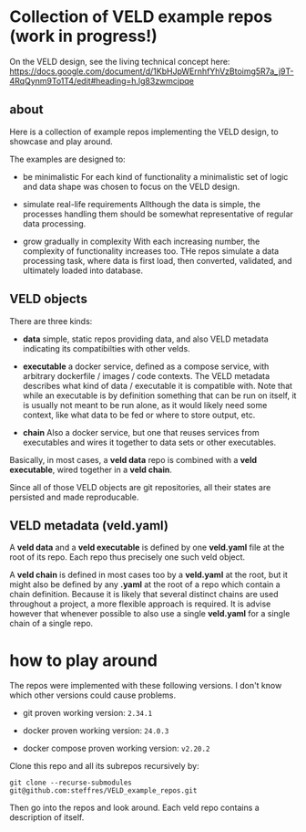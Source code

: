 # Collection of VELD example repos (work in progress!)

On the VELD design, see the living technical concept here:
https://docs.google.com/document/d/1KbHJpWErnhfYhVzBtoimg5R7a_j9T-4RqQynm9To1T4/edit#heading=h.lg83zwmcjpqe

## about

Here is a collection of example repos implementing the VELD design, to showcase and play around.

The examples are designed to:

- be minimalistic
  For each kind of functionality a minimalistic set of logic and data shape was chosen to focus on
  the VELD design.
  
- simulate real-life requirements
  Allthough the data is simple, the processes handling them should be somewhat representative of
  regular data processing. 

- grow gradually in complexity
  With each increasing number, the complexity of functionality increases too. THe repos simulate a
  data processing task, where data is first load, then converted, validated, and ultimately loaded
  into database.

## VELD objects

There are three kinds:

- **data**
  simple, static repos providing data, and also VELD metadata indicating its compatibilties with
  other velds.

- **executable**
  a docker service, defined as a compose service, with arbitrary dockerfile / images / code
  contexts.  The VELD metadata describes what kind of data / executable it is compatible with. Note
  that while an executable is by definition something that can be run on itself, it is usually not
  meant to be run alone, as it would likely need some context, like what data to be fed or where to
  store output, etc.

- **chain**
  Also a docker service, but one that reuses services from executables and wires it together to data
  sets or other executables. 

Basically, in most cases, a **veld data** repo is combined with a **veld executable**, wired
together in a **veld chain**.

Since all of those VELD objects are git repositories, all their states are persisted and made
reproducable.

## VELD metadata (veld.yaml)

A **veld data** and a **veld executable** is defined by one **veld.yaml** file at the root of its
repo.  Each repo thus precisely one such veld object.

A **veld chain** is defined in most cases too by a **veld.yaml** at the root, but it might also be
defined by any **.yaml** at the root of a repo which contain a chain definition. Because it is
likely that several distinct chains are used throughout a project, a more flexible approach is
required.  It is advise however that whenever possible to also use a single **veld.yaml** for a
single chain of a single repo.

# how to play around

The repos were implemented with these following versions. I don't know which other versions could
cause problems.

- git
  proven working version: `2.34.1`

- docker
  proven working version: `24.0.3`

- docker compose
  proven working version: `v2.20.2`

Clone this repo and all its subrepos recursively by:
```
git clone --recurse-submodules git@github.com:steffres/VELD_example_repos.git
```

Then go into the repos and look around. Each veld repo contains a description of itself.

